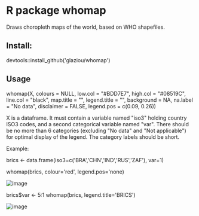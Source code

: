 # R package whomap

Draws choropleth maps of the world, based on WHO shapefiles.


## Install:

devtools::install_github('glaziou/whomap')


## Usage

whomap(X, colours = NULL, low.col = "#BDD7E7", high.col = "#08519C",
    line.col = "black", map.title = "", legend.title = "",
    background = NA, na.label = "No data", disclaimer = FALSE,
    legend.pos = c(0.09, 0.26))
    
X is a dataframe. It must contain a variable named "iso3" holding country ISO3 codes, and a second
categorical variable named "var". There should be no more than 6 categories (excluding "No data" and 
"Not applicable") for optimal display of the legend. The category labels should be short.

Example:

brics <- data.frame(iso3=c('BRA','CHN','IND','RUS','ZAF'),
                    var=1)

whomap(brics, colour='red', legend.pos='none)

![image](https://user-images.githubusercontent.com/233963/118537402-31c08f00-b74d-11eb-9225-b3fd45cc5a66.png)

brics$var <- 5:1
whomap(brics, legend.title='BRICS')

![image](https://user-images.githubusercontent.com/233963/118531724-6e3cbc80-b746-11eb-8889-ce391d6420d6.png)



